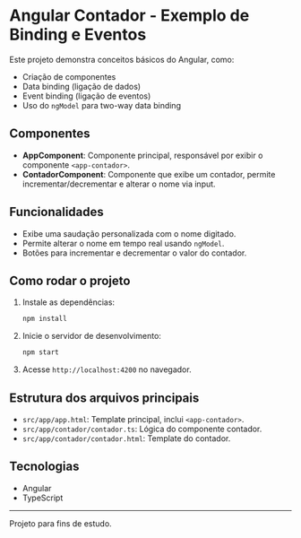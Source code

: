 # Angular Contador - Exemplo de Binding e Eventos

Este projeto demonstra conceitos básicos do Angular, como:
- Criação de componentes
- Data binding (ligação de dados)
- Event binding (ligação de eventos)
- Uso do `ngModel` para two-way data binding

## Componentes

- **AppComponent**: Componente principal, responsável por exibir o componente `<app-contador>`.
- **ContadorComponent**: Componente que exibe um contador, permite incrementar/decrementar e alterar o nome via input.

## Funcionalidades

- Exibe uma saudação personalizada com o nome digitado.
- Permite alterar o nome em tempo real usando `ngModel`.
- Botões para incrementar e decrementar o valor do contador.

## Como rodar o projeto

1. Instale as dependências:
   ```sh
   npm install
   ```
2. Inicie o servidor de desenvolvimento:
   ```sh
   npm start
   ```
3. Acesse `http://localhost:4200` no navegador.

## Estrutura dos arquivos principais

- `src/app/app.html`: Template principal, inclui `<app-contador>`.
- `src/app/contador/contador.ts`: Lógica do componente contador.
- `src/app/contador/contador.html`: Template do contador.

## Tecnologias
- Angular
- TypeScript

---

Projeto para fins de estudo.
